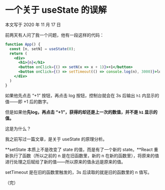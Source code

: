 # 一个关于 useState 的误解

本文写于 2020 年 11 月 17 日

前两天有人问了我一个问题，他有一段这样的代码：

```jsx
function App() {
  const [n, setN] = useState(0);
  return (
    <div>
      <h1>{n}</h1>
      <button onClick={() => setN(x => x + 1)}>+1</button>
      <button onClick={() => setTimeout(() => console.log(n), 3000)}>log</button>
    </div>
  )
}
```

如果他先点击 “+1” 按钮，再点击 log 按钮，控制台就会在 3s 后输出 `h1` 内显示的值——即 +1 后的数字。

但是如果他**先log，再点击 “+1”，获得的却还是上一次的数值，并不是 `h1` 显示的值。**

这是为什么？

我之前写过一篇文章，是关于 useState 的原理分析。

**setState 本质上不是改变了 state 的值，而是有了一个新的 state。**React 重新执行了函数（所以之前的 n 是在旧函数里，新的 n 在新的函数里），将原来的值进行处理之后赋给了新的值——所以原来的值永远是原来的值。

setTimeout 是在旧的函数里触发的，3s 后读取的就是旧的函数里的 n 值写。

（完）